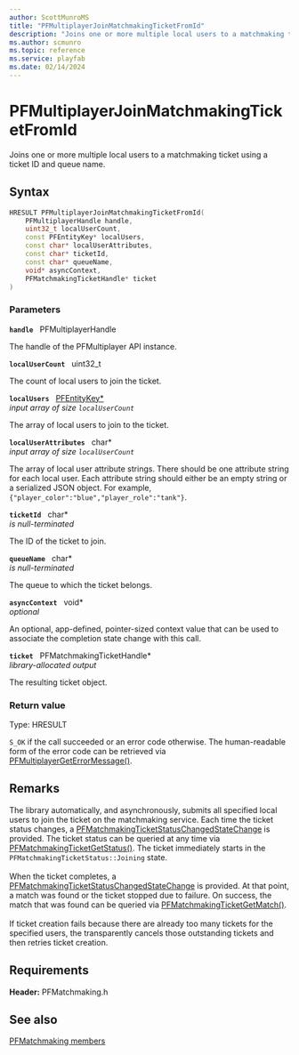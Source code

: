```yaml
---
author: ScottMunroMS
title: "PFMultiplayerJoinMatchmakingTicketFromId"
description: "Joins one or more multiple local users to a matchmaking ticket using a ticket ID and queue name."
ms.author: scmunro
ms.topic: reference
ms.service: playfab
ms.date: 02/14/2024
---
```


# PFMultiplayerJoinMatchmakingTicketFromId  

Joins one or more multiple local users to a matchmaking ticket using a ticket ID and queue name.  

## Syntax  
  
```cpp
HRESULT PFMultiplayerJoinMatchmakingTicketFromId(  
    PFMultiplayerHandle handle,  
    uint32_t localUserCount,  
    const PFEntityKey* localUsers,  
    const char* localUserAttributes,  
    const char* ticketId,  
    const char* queueName,  
    void* asyncContext,  
    PFMatchmakingTicketHandle* ticket  
)  
```  
  
### Parameters  
  
**`handle`** &nbsp; PFMultiplayerHandle  
  
The handle of the PFMultiplayer API instance.  
  
**`localUserCount`** &nbsp; uint32_t  
  
The count of local users to join the ticket.  
  
**`localUsers`** &nbsp; [PFEntityKey*](../../pfmultiplayer/pfentitykey_clientsdk.md)  
*input array of size `localUserCount`*  
  
The array of local users to join to the ticket.  
  
**`localUserAttributes`** &nbsp; char*  
*input array of size `localUserCount`*  
  
The array of local user attribute strings. There should be one attribute string for each local user. Each attribute string should either be an empty string or a serialized JSON object. For example, ```{"player_color":"blue","player_role":"tank"}```.  
  
**`ticketId`** &nbsp; char*  
*is null-terminated*  
  
The ID of the ticket to join.  
  
**`queueName`** &nbsp; char*  
*is null-terminated*  
  
The queue to which the ticket belongs.  
  
**`asyncContext`** &nbsp; void*  
*optional*  
  
An optional, app-defined, pointer-sized context value that can be used to associate the completion state change with this call.  
  
**`ticket`** &nbsp; PFMatchmakingTicketHandle*  
*library-allocated output*  
  
The resulting ticket object.  
  
  
### Return value
Type: HRESULT
  
```S_OK``` if the call succeeded or an error code otherwise. The human-readable form of the error code can be retrieved via [PFMultiplayerGetErrorMessage()](../../pfmultiplayer/functions/pfmultiplayergeterrormessage.md).
  
## Remarks  
  
The library automatically, and asynchronously, submits all specified local users to join the ticket on the matchmaking service. Each time the ticket status changes, a [PFMatchmakingTicketStatusChangedStateChange](../structs/pfmatchmakingticketstatuschangedstatechange.md) is provided. The ticket status can be queried at any time via [PFMatchmakingTicketGetStatus()](pfmatchmakingticketgetstatus.md). The ticket immediately starts in the ```PFMatchmakingTicketStatus::Joining``` state. <br /><br /> When the ticket completes, a [PFMatchmakingTicketStatusChangedStateChange](../structs/pfmatchmakingticketstatuschangedstatechange.md) is provided. At that point, a match was found or the ticket stopped due to failure. On success, the match that was found can be queried via [PFMatchmakingTicketGetMatch()](pfmatchmakingticketgetmatch.md).   <br /><br /> If ticket creation fails because there are already too many tickets for the specified users, the transparently cancels those outstanding tickets and then retries ticket creation.
  
## Requirements  
  
**Header:** PFMatchmaking.h
  
## See also  
[PFMatchmaking members](../pfmatchmaking_members.md)  

  
  
